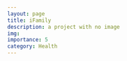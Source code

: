 ```yaml
---
layout: page
title: iFamily
description: a project with no image
img:
importance: 5
category: Health
---
```

